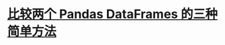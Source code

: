 # [比较两个 Pandas DataFrames 的三种简单方法](https://example.org/3-easy-ways-to-compare-two-pandas-dataframes-b2a18169c876.md)
